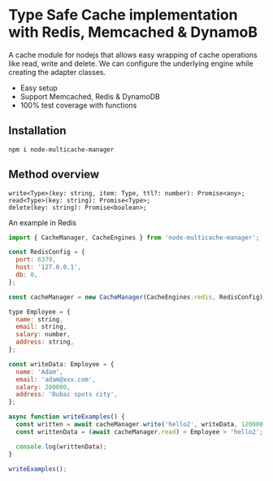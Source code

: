 # Type Safe Cache implementation with Redis, Memcached & DynamoB

A cache module for nodejs that allows easy wrapping of cache operations like read, write and delete. We can configure the underlying engine while creating the adapter classes.

- Easy setup
- Support Memcached, Redis & DynamoDB
- 100% test coverage with functions

## Installation

```
npm i node-multicache-manager
```

## Method overview

```
write<Type>(key: string, item: Type, ttl?: number): Promise<any>;
read<Type>(key: string): Promise<Type>;
delete(key: string): Promise<boolean>;
```

An example in Redis

```javascript
import { CacheManager, CacheEngines } from 'node-multicache-manager';

const RedisConfig = {
  port: 6379,
  host: '127.0.0.1',
  db: 0,
};

const cacheManager = new CacheManager(CacheEngines.redis, RedisConfig);

type Employee = {
  name: string,
  email: string,
  salary: number,
  address: string,
};

const writeData: Employee = {
  name: 'Adam',
  email: 'adam@xxx.com',
  salary: 200000,
  address: 'Dubai spots city',
};

async function writeExamples() {
  const written = await cacheManager.write('hello2', writeData, 120000);
  const writtenData = (await cacheManager.read) < Employee > 'hello2';

  console.log(writtenData);
}

writeExamples();
```
